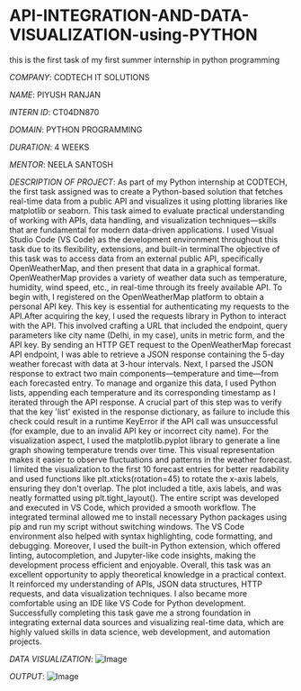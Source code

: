 # API-INTEGRATION-AND-DATA-VISUALIZATION-using-PYTHON
this is the first task of my first summer internship in python programming 

*COMPANY*: CODTECH IT SOLUTIONS

*NAME*: PIYUSH RANJAN

*INTERN ID*: CT04DN870

*DOMAIN*: PYTHON PROGRAMMING

*DURATION*: 4 WEEKS

*MENTOR*: NEELA SANTOSH

*DESCRIPTION OF PROJECT*: As part of my Python internship at CODTECH, the first task assigned was to create a Python-based solution that fetches real-time data from a public API and visualizes it using plotting libraries like matplotlib or seaborn. This task aimed to evaluate practical understanding of working with APIs, data handling, and visualization techniques—skills that are fundamental for modern data-driven applications. I used Visual Studio Code (VS Code) as the development environment throughout this task due to its flexibility, extensions, and built-in terminalThe objective of this task was to access data from an external public API, specifically OpenWeatherMap, and then present that data in a graphical format. OpenWeatherMap provides a variety of weather data such as temperature, humidity, wind speed, etc., in real-time through its freely available API. To begin with, I registered on the OpenWeatherMap platform to obtain a personal API key. This key is essential for authenticating my requests to the API.After acquiring the key, I used the requests library in Python to interact with the API. This involved crafting a URL that included the endpoint, query parameters like city name (Delhi, in my case), units in metric form, and the API key. By sending an HTTP GET request to the OpenWeatherMap forecast API endpoint, I was able to retrieve a JSON response containing the 5-day weather forecast with data at 3-hour intervals. Next, I parsed the JSON response to extract two main components—temperature and time—from each forecasted entry. To manage and organize this data, I used Python lists, appending each temperature and its corresponding timestamp as I iterated through the API response. A crucial part of this step was to verify that the key 'list' existed in the response dictionary, as failure to include this check could result in a runtime KeyError if the API call was unsuccessful (for example, due to an invalid API key or incorrect city name). For the visualization aspect, I used the matplotlib.pyplot library to generate a line graph showing temperature trends over time. This visual representation makes it easier to observe fluctuations and patterns in the weather forecast. I limited the visualization to the first 10 forecast entries for better readability and used functions like plt.xticks(rotation=45) to rotate the x-axis labels, ensuring they don't overlap. The plot included a title, axis labels, and was neatly formatted using plt.tight_layout(). The entire script was developed and executed in VS Code, which provided a smooth workflow. The integrated terminal allowed me to install necessary Python packages using pip and run my script without switching windows. The VS Code environment also helped with syntax highlighting, code formatting, and debugging. Moreover, I used the built-in Python extension, which offered linting, autocompletion, and Jupyter-like code insights, making the development process efficient and enjoyable. Overall, this task was an excellent opportunity to apply theoretical knowledge in a practical context. It reinforced my understanding of APIs, JSON data structures, HTTP requests, and data visualization techniques. I also became more comfortable using an IDE like VS Code for Python development. Successfully completing this task gave me a strong foundation in integrating external data sources and visualizing real-time data, which are highly valued skills in data science, web development, and automation projects.

*DATA VISUALIZATION*: ![Image](https://github.com/user-attachments/assets/824793ae-012d-45e9-8854-9a763c554420)

*OUTPUT*: ![Image](https://github.com/user-attachments/assets/830d24ed-1ab2-48e9-959c-1ccbca580533)
